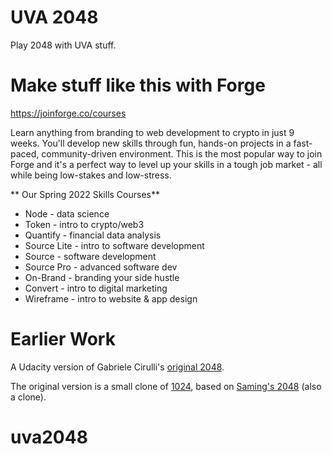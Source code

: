 # UVA 2048

Play 2048 with UVA stuff.

# Make stuff like this with Forge

https://joinforge.co/courses

Learn anything from branding to web development to crypto in just 9 weeks. You'll develop new skills through fun, hands-on projects in a fast-paced, community-driven environment. This is the most popular way to join Forge and it's a perfect way to level up your skills in a tough job market - all while being low-stakes and low-stress.

** Our Spring 2022 Skills Courses**

- Node - data science
- Token - intro to crypto/web3
- Quantify - financial data analysis
- Source Lite - intro to software development
- Source - software development
- Source Pro - advanced software dev
- On-Brand - branding your side hustle
- Convert - intro to digital marketing
- Wireframe - intro to website & app design

# Earlier Work

A Udacity version of Gabriele Cirulli's [original 2048](http://gabrielecirulli.github.io/2048/).

The original version is a small clone of [1024](https://play.google.com/store/apps/details?id=com.veewo.a1024), based on [Saming's 2048](http://saming.fr/p/2048/) (also a clone).

# uva2048
